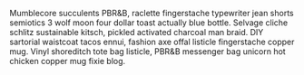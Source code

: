Mumblecore succulents PBR&B, raclette fingerstache typewriter jean shorts semiotics 3 wolf moon four dollar toast actually blue bottle. Selvage cliche schlitz sustainable kitsch, pickled activated charcoal man braid. DIY sartorial waistcoat tacos ennui, fashion axe offal listicle fingerstache copper mug. Vinyl shoreditch tote bag listicle, PBR&B messenger bag unicorn hot chicken copper mug fixie blog.